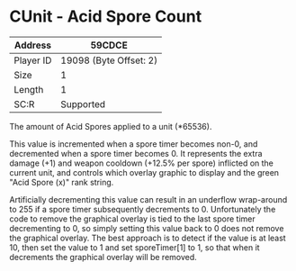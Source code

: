 
#  CUnit - Acid Spore Count
Address   | 59CDCE
----------|-------------
Player ID | 19098 (Byte Offset: 2)
Size 	  | 1
Length 	  | 1
SC:R      | Supported

The amount of Acid Spores applied to a unit (*65536).

This value is incremented when a spore timer becomes non-0, and decremented when a spore timer becomes 0. It represents the extra damage (+1) and weapon cooldown (+12.5% per spore) inflicted on the current unit, and controls which overlay graphic to display and the green "Acid Spore (x)" rank string.

Artificially decrementing this value can result in an underflow wrap-around to 255 if a spore timer subsequently decrements to 0. Unfortunately the code to remove the graphical overlay is tied to the last spore timer decrementing to 0, so simply setting this value back to 0 does not remove the graphical overlay. The best approach is to detect if the value is at least 10, then set the value to 1 and set sporeTimer[1] to 1, so that when it decrements the graphical overlay will be removed.

